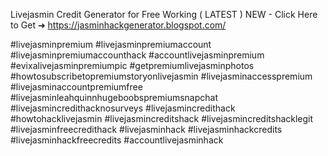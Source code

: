 Livejasmin Credit Generator for Free Working ( LATEST ) NEW - Click Here to Get ➜ 	https://jasminhackgenerator.blogspot.com/

#livejasminpremium #livejasminpremiumaccount #livejasminpremiumaccounthack #accountlivejasminpremium #evixalivejasminpremiumpic #getpremiumlivejasminphotos #howtosubscribetopremiumstoryonlivejasmin #livejasminaccesspremium #livejasminaccountpremiumfree #livejasminleahquinnhugeboobspremiumsnapchat #livejasmincredithacknosurveys #livejasmincredithack #howtohacklivejasmin #livejasmincreditshack #livejasmincreditshacklegit #livejasminfreecredithack #livejasminhack #livejasminhackcredits #livejasminhackfreecredits #accountlivejasminhack 
